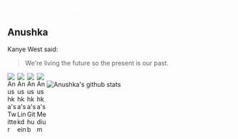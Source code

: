 ![Hello](Hello.gif)
## Anushka

Kanye West said:

> We're living the future so
> the present is our past.

<a href="https://twitter.com/anushka4120">
  <img align="left" alt="Anushka's Twitter" width="22px" src="https://cdn.jsdelivr.net/npm/simple-icons@v3/icons/twitter.svg" />
</a>
<a href="https://www.linkedin.com/in/anushka-055b3a169/">
  <img align="left" alt="Anushka's Linkdein" width="22px" src="https://cdn.jsdelivr.net/npm/simple-icons@v3/icons/linkedin.svg" />
</a>
<a href="https://github.com/Anushka-shukla">
  <img align="left" alt="Anushka's Github" width="22px" src="https://cdn.jsdelivr.net/npm/simple-icons@v3/icons/github.svg" />
</a>
<a href="https://medium.com/@shuklaannushka">
  <img align="left" alt="Anushka's Medium" width="22px" src="https://cdn.jsdelivr.net/npm/simple-icons@3/icons/medium.svg" />
</a>

<br/>

<a href="https://github.com/Anushka-shukla">
 <img align="left" src="https://github-readme-stats.vercel.app/api?username=Anushka-shukla&show_icons=true&theme=light&line_height=27" alt="Anushka's github stats"/>
</a>



